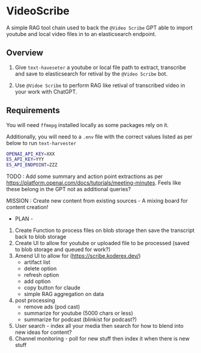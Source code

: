 # VideoScribe

A simple RAG tool chain used to back the `@Video Scribe` GPT able to import youtube and local video files in to an elasticsearch endpoint.

## Overview
1. Give `text-haveseter` a youtube or local file path to extract, transcribe and save to elasticsearch for retival by the `@Video Scribe` bot. 

2. Use `@Vidoe Scribe` to perform RAG like retival of transcribed video in your work with ChatGPT.

## Requirements
You will need `ffmepg` installed locally as some packages rely on it.

Additionally, you will need to a `.env` file with the correct values listed as per below to run `text-harvester`

```bash
OPENAI_API_KEY=XXX
ES_API_KEY=YYY
ES_API_ENDPOINT=ZZZ
```

TODO : Add some summary and action point extractions as per https://platform.openai.com/docs/tutorials/meeting-minutes. Feels like these belong in the GPT not as additional queries? 

MISSION : Create new content from existing sources - A mixing board for content creation!

- PLAN -
1. Create Function to process files on blob storage then save the transcript back to blob storage
2. Create UI to allow for youtube or uploaded file to be processed (saved to blob storage and queued for work?)
3. Amend UI to allow for (https://scribe.koderex.dev/)
    -  artifact list
    -  delete option
    -  refresh option
    -  add option
    -  copy button for claude 
    -  simple RAG aggregation on data
4. post processing 
    - remove ads (pod cast)
    - summarize for youtube (5000 chars or less)
    - summarize for podcast (blinkist for podcast?)
5. User search - index all your media then search for how to blend into new ideas for content? 
6. Channel monitoring - poll for new stuff then index it when there is new stuff
